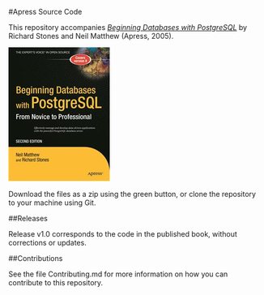 #Apress Source Code

This repository accompanies [*Beginning Databases with PostgreSQL*](http://www.apress.com/9781590594780) by Richard Stones and Neil Matthew (Apress, 2005).

![Cover image](9781590594780.jpg)

Download the files as a zip using the green button, or clone the repository to your machine using Git.

##Releases

Release v1.0 corresponds to the code in the published book, without corrections or updates.

##Contributions

See the file Contributing.md for more information on how you can contribute to this repository.
